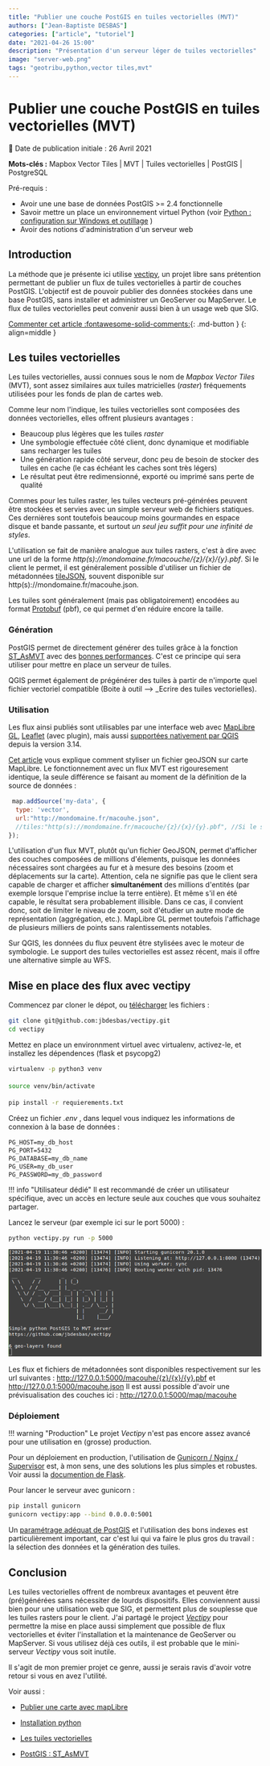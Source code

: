 ```yaml
---
title: "Publier une couche PostGIS en tuiles vectorielles (MVT)"
authors: ["Jean-Baptiste DESBAS"]
categories: ["article", "tutoriel"]
date: "2021-04-26 15:00"
description: "Présentation d'un serveur léger de tuiles vectorielles"
image: "server-web.png"
tags: "geotribu,python,vector tiles,mvt"
---
```


# Publier une couche PostGIS en tuiles vectorielles (MVT)

:calendar: Date de publication initiale : 26 Avril 2021

**Mots-clés :** Mapbox Vector Tiles | MVT | Tuiles vectorielles | PostGIS | PostgreSQL

Pré-requis :

- Avoir une une base de données PostGIS >= 2.4 fonctionnelle
- Savoir mettre un place un environnement virtuel Python (voir [Python : configuration sur Windows et outillage](https://static.geotribu.fr/articles/2020/2020-06-19_setup_python/) )
- Avoir des notions d'administration d'un serveur web

## Introduction

La méthode que je présente ici utilise [vectipy](https://github.com/jbdesbas/vectipy), un projet libre sans prétention permettant de publier un flux de tuiles vectorielles à partir de couches PostGIS. L'objectif est de pouvoir publier des données stockées dans une base PostGIS, sans installer et administrer un GeoServer ou MapServer. Le flux de tuiles vectorielles peut convenir aussi bien à un usage web que SIG.

[Commenter cet article :fontawesome-solid-comments:](#__comments){: .md-button }
{: align=middle }

## Les tuiles vectorielles

Les tuiles vectorielles, aussi connues sous le nom de _Mapbox Vector Tiles_ (MVT), sont assez similaires aux tuiles matricielles (_raster_) fréquements utilisées pour les fonds de plan de cartes web.

Comme leur nom l'indique, les tuiles vectorielles sont composées des données vectorielles, elles offrent plusieurs avantages :
- Beaucoup plus légères que les tuiles _raster_
- Une symbologie effectuée côté client, donc dynamique et modifiable sans recharger les tuiles
- Une génération rapide côté serveur, donc peu de besoin de stocker des tuiles en cache (le cas échéant les caches sont très légers)
- Le résultat peut être redimensionné, exporté ou imprimé sans perte de qualité

Commes pour les tuiles raster, les tuiles vecteurs pré-générées peuvent être stockées et servies avec un simple serveur web de fichiers statiques. Ces dernières sont toutefois beaucoup moins gourmandes en espace disque et bande passante, et surtout *un seul jeu suffit pour une infinité de styles*.

L'utilisation se fait de manière analogue aux tuiles rasters, c'est à dire avec une url de la forme _http(s)://mondomaine.fr/macouche/{z}/{x}/{y}.pbf_. Si le client le permet, il est généralement possible d'utiliser un fichier de métadonnées [tileJSON](https://docs.mapbox.com/help/glossary/tilejson/), souvent disponible sur http(s)://mondomaine.fr/macouhe.json.

Les tuiles sont généralement (mais pas obligatoirement) encodées au format [Protobuf](https://wiki.openstreetmap.org/wiki/PBF_Format) (pbf), ce qui permet d'en réduire encore la taille.

### Génération
PostGIS permet de directement générer des tuiles grâce à la fonction [ST_AsMVT](https://postgis.net/docs/ST_AsMVT.html) avec des [bonnes performances](https://blog.cleverelephant.ca/2019/08/postgis-3-mvt.html). C'est ce principe qui sera utiliser pour mettre en place un serveur de tuiles.

QGIS permet également de prégénérer des tuiles à partir de n'importe quel fichier vectoriel compatible (Boite à outil --> _Ecrire des tuiles vectorielles).

### Utilisation
Les flux ainsi publiés sont utilisables par une interface web avec [MapLibre GL](https://github.com/maplibre/maplibre-gl-js), [Leaflet](https://github.com/Leaflet/Leaflet) (avec plugin), mais aussi [supportées nativement par QGIS](https://makina-corpus.com/blog/metier/2020/qgis-nouveau-support-tuiles-rasters-vectorielles) depuis la version 3.14.

[Cet article](https://static.geotribu.fr/articles/2021/2021-02-23_carte_ligne_libre/) vous explique comment styliser un fichier geoJSON sur carte MapLibre. Le fonctionnement avec un flux MVT est rigouresement identique, la seule différence se faisant au moment de la définition de la source de données :

```javascript
 map.addSource('my-data', {
  type: 'vector',
  url:"http://mondomaine.fr/macouhe.json",
  //tiles:"http(s)://mondomaine.fr/macouche/{z}/{x}/{y}.pbf", //Si le serveur ne fournis pas de fichier TileJSON
});
```
L'utilisation d'un flux MVT, plutôt qu'un fichier GeoJSON, permet d'afficher des couches composées de millions d'élements, puisque les données nécessaires sont chargées au fur et à mesure des besoins (zoom et déplacements sur la carte). Attention, cela ne signifie pas que le client sera capable de charger et afficher **simultanément** des millions d'entités (par exemple lorsque l'emprise inclue la terre entière). Et même s'il en été capable, le résultat sera probablement illisible. Dans ce cas, il convient donc, soit de limiter le niveau de zoom, soit d'étudier un autre mode de représentation (aggrégation, etc.). MapLibre GL permet toutefois l'affichage de plusieurs milliers de points sans ralentissements notables.


Sur QGIS, les données du flux peuvent être stylisées avec le moteur de symbologie. Le support des tuiles vectorielles est assez récent, mais il offre une alternative simple au WFS.


## Mise en place des flux avec vectipy

Commencez par cloner le dépot, ou [télécharger](https://github.com/jbdesbas/vectipy/archive/refs/heads/main.zip) les fichiers :

```bash
git clone git@github.com:jbdesbas/vectipy.git
cd vectipy
```

Mettez en place un environnment virtuel avec virtualenv, activez-le, et installez les dépendences (flask et psycopg2)

```bash
virtualenv -p python3 venv

source venv/bin/activate

pip install -r requierements.txt
```

Créez un fichier _.env_ , dans lequel vous indiquez les informations de connexion à la base de données :

```
PG_HOST=my_db_host
PG_PORT=5432
PG_DATABASE=my_db_name
PG_USER=my_db_user
PG_PASSWORD=my_db_password
```
!!! info "Utilisateur dédié"
    Il est recommandé de créer un utilisateur spécifique, avec un accès en lecture seule aux couches que vous souhaitez partager.

Lancez le serveur (par exemple ici sur le port 5000) :

```bash
python vectipy.py run -p 5000
```

![screenshot vectipy run](https://raw.githubusercontent.com/jbdesbas/vectipy/main/screenshot1.png)

Les flux et fichiers de métadonnées sont disponibles respectivement sur les url suivantes : http://127.0.0.1:5000/macouhe/{z}/{x}/{y}.pbf et http://127.0.0.1:5000/macouhe.json
Il est aussi possible d'avoir une prévisualisation des couches ici : http://127.0.0.1:5000/map/macouhe

### Déploiement

!!! warning "Production"
    Le projet _Vectipy_ n'est pas encore assez avancé pour une utilisation en (grosse) production.

Pour un déploiement en production, l'utilisation de [Gunicorn / Nginx / Supervisor](https://medium.com/ymedialabs-innovation/deploy-flask-app-with-nginx-using-gunicorn-and-supervisor-d7a93aa07c18) est, à mon sens, une des solutions les plus simples et robustes. Voir aussi la [documention de Flask](https://flask.palletsprojects.com/en/1.1.x/deploying/).

Pour lancer le serveur avec gunicorn :
```bash
pip install gunicorn
gunicorn vectipy:app --bind 0.0.0.0:5001
```

Un [paramétrage adéquat de PostGIS](http://www.postgis.fr/chrome/site/docs/workshop-foss4g/doc/tuning.html) et l'utilisation des bons indexes est particulièrement important, car c'est lui qui va faire le plus gros du travail : la sélection des données et la génération des tuiles.



## Conclusion

Les tuiles vectorielles offrent de nombreux avantages et peuvent être (pré)générées sans nécessiter de lourds dispositifs. Elles conviennent aussi bien pour une utilisation web que SIG, et permettent plus de souplesse que les tuiles rasters pour le client.
J'ai partagé le project [_Vectipy_](https://github.com/jbdesbas/vectipy) pour permettre la mise en place aussi simplement que possible de flux vectorielles et éviter l'installation et la maintenance de GeoServer ou MapServer. Si vous utilisez déjà ces outils, il est probable que le mini-serveur _Vectipy_ vous soit inutile.

Il s'agit de mon premier projet ce genre, aussi je serais ravis d'avoir votre retour si vous en avez l'utilité.


Voir aussi :

- [Publier une carte avec mapLibre](https://static.geotribu.fr/articles/2021/2021-02-23_carte_ligne_libre/)

- [Installation python](https://static.geotribu.fr/articles/2020/2020-06-19_setup_python/)

- [Les tuiles vectorielles](https://docs.mapbox.com/vector-tiles/specification/)

- [PostGIS : ST_AsMVT](https://postgis.net/docs/ST_AsMVT.html)
